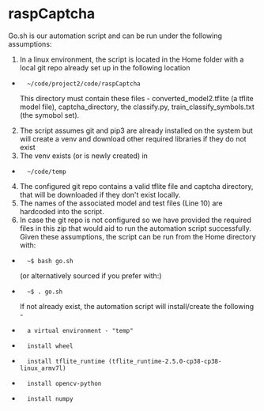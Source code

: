 # raspCaptcha

Go.sh is our automation script and can be run under the following assumptions:
1. 	In a linux environment, the script is located in the Home folder with a local git repo already set up in the following location
*		~/code/project2/code/raspCaptcha
  	This directory must contain these files - converted_model2.tflite (a tflite model file), captcha_directory, the classify.py, train_classify_symbols.txt (the symobol set).
2.	The script assumes git and pip3 are already installed on the system but will create a venv and download other required libraries if they do not exist
3. 	The venv exists (or is newly created) in 
*		~/code/temp
4. 	The configured git repo contains a valid tflite file and captcha directory, that will be downloaded if they don't exist locally.
5. 	The names of the associated model and test files (Line 10) are hardcoded into the script.
6. 	In case the git repo is not configured so we have provided the required files in this zip that would aid to run the automation script successfully.
Given these assumptions, the script can be run from the Home directory with:
*		~$ bash go.sh 
	(or alternatively sourced if you prefer with:)
*		~$ . go.sh
	If not already exist, the automation script will install/create the following -
*		a virtual environment - "temp"
*		install wheel
*		install tflite_runtime (tflite_runtime-2.5.0-cp38-cp38-linux_armv7l)
*		install opencv-python
*		install numpy
